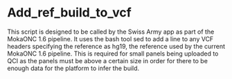 # Add_ref_build_to_vcf

This script is designed to be called by the Swiss Army app as part of the MokaONC 1.6 pipeline. It uses the bash tool sed to add a line to any VCF headers specifying the reference as hg19, the reference used by the current MokaONC 1.6 pipeline. This is required for small panels being uploaded to QCI as the panels must be above a certain size in order for there to be enough data for the platform to infer the build.
